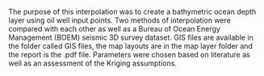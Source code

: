 The purpose of this interpolation was to create a bathymetric ocean depth layer using oil well input points.
Two methods of interpolation were compared with each other as well as a Bureau of Ocean Energy Management (BOEM) seismic 3D survey dataset.
GIS files are available in the folder called GIS files, the map layouts are in the map layer folder and the report is the .pdf file.
Parameters were chosen based on literature as well as an assessment of the Kriging assumptions.
